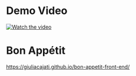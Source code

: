 # Demo Video

[![Watch the video](https://i.imgur.com/xgsU0iW.png)](https://www.youtube.com/watch?v=IKpoDlZfW1A)

# Bon Appétit

https://giuliacajati.github.io/bon-appetit-front-end/
